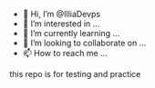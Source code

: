 - 👋 Hi, I’m @IlliaDevps
- 👀 I’m interested in ...
- 🌱 I’m currently learning ...
- 💞️ I’m looking to collaborate on ...
- 📫 How to reach me ...

this repo is for testing and practice
<!---
IlliaDevps/IlliaDevps is a ✨ special ✨ repository because its `README.md` (this file) appears on your GitHub profile.
You can click the Preview link to take a look at your changes.
--->
